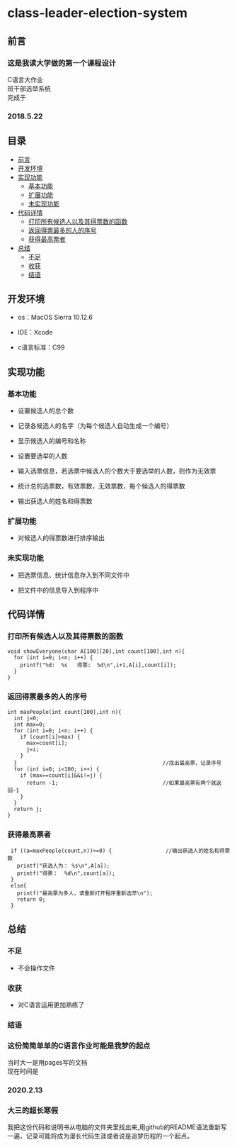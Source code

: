 # class-leader-election-system

## 前言
### 这是我读大学做的第一个课程设计
C语言大作业  
班干部选举系统  
完成于
### 2018.5.22

## 目录
* [前言](#前言)
* [开发环境](#开发环境)
* [实现功能](#实现功能)
    * [基本功能](#基本功能)
    * [扩展功能](#扩展功能)
    * [未实现功能](#未实现功能)
* [代码详情](#代码详情)
    * [打印所有候选人以及其得票数的函数](#打印所有候选人以及其得票数的函数)
    * [返回得票最多的人的序号](#返回得票最多的人的序号)
    * [获得最高票者](#获得最高票者)
* [总结](#总结)
    * [不足](#不足)
    * [收获](#收获)
    * [结语](#结语)

## 开发环境

* os：MacOS Sierra 10.12.6  
- IDE：Xcode  
* c语言标准：C99

## 实现功能

### 基本功能

* 设置候选人的总个数
- 记录各候选人的名字（为每个候选人自动生成一个编号）
* 显示候选人的编号和名称
- 设置要选举的人数
* 输入选票信息，若选票中候选人的个数大于要选举的人数，则作为无效票
- 统计总的选票数，有效票数，无效票数，每个候选人的得票数
* 输出获选人的姓名和得票数

### 扩展功能

* 对候选人的得票数进行排序输出

### 未实现功能

* 把选票信息、统计信息存入到不同文件中
- 把文件中的信息导入到程序中

## 代码详情

### 打印所有候选人以及其得票数的函数

    void showEveryone(char A[100][20],int count[100],int n){
      for (int i=0; i<n; i++) {
        printf("%d:  %s   得票:  %d\n",i+1,A[i],count[i]);
      }
    }
    
### 返回得票最多的人的序号

    int maxPeople(int count[100],int n){                    
      int j=0;
      int max=0;   
      for (int i=0; i<n; i++) {
        if (count[i]>max) {
          max=count[i];
          j=i;
        }
      }                                              //找出最高票，记录序号
      for (int i=0; i<100; i++) {
        if (max==count[i]&&i!=j) {
          return -1;                                 //如果最高票有两个就返回-1
        }
      }
      return j; 
    }
    
### 获得最高票者
 
     if ((a=maxPeople(count,n))>=0) {                 //输出获选人的姓名和得票数
       printf("获选人为： %s\n",A[a]);
       printf("得票：  %d\n",count[a]);
     }
     else{
       printf("最高票为多人，请重新打开程序重新选举\n");
       return 0;
     }

## 总结

### 不足

* 不会操作文件

### 收获

* 对C语言运用更加熟练了

### 结语

### 这份简简单单的C语言作业可能是我梦的起点
 
当时大一是用pages写的文档  
现在时间是
### 2020.2.13  
### 大三的超长寒假  
我把这份代码和说明书从电脑的文件夹里找出来,用github的README语法重新写一遍，记录可能将成为漫长代码生涯或者说是追梦历程的一个起点。
 
 
